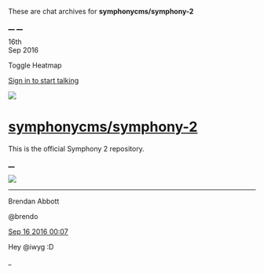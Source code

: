 These are chat archives for **symphonycms/symphony-2**

[__](/symphonycms/symphony-2/archives/2016/09/17)
[__](/symphonycms/symphony-2/archives/2016/09/15)

16th  
Sep 2016

Toggle Heatmap

[Sign in to start talking](/login?action=login&button=archive-login)

![](https://avatars-02.gitter.im/group/iv/3/57542c45c43b8c601977197e?s=48)

#  [symphonycms/symphony-2](/symphonycms/symphony-2)

This is the official Symphony 2 repository.

[ __ ](/orgs/symphonycms/rooms "More symphonycms rooms" )

![](https://avatars2.githubusercontent.com/u/69268?v=3&s=30)

__ __

Brendan Abbott

@brendo

[Sep 16 2016
00:07](https://gitter.im/symphonycms/symphony-2?at=57db37d8c3e7045a3052955d ""
)

Hey @iwyg :D

_

